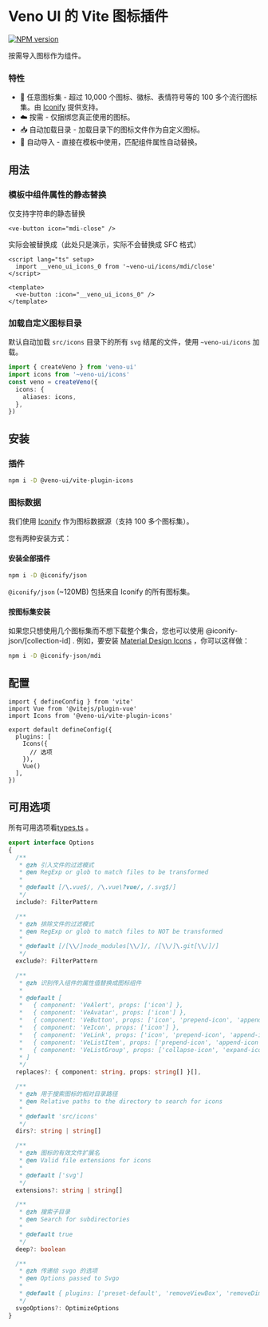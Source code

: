 # Veno UI 的 Vite 图标插件

[![NPM version](https://img.shields.io/npm/v/@veno-ui/vite-plugin-icons?color=a1b858&label=)](https://www.npmjs.com/package/@veno-ui/vite-plugin-icons)

按需导入图标作为组件。

### 特性

- 🤹 任意图标集 - 超过 10,000 个图标、徽标、表情符号等的 100 多个流行图标集。由 [Iconify](https://iconify.design/) 提供支持。
- ☁️ 按需 - 仅捆绑您真正使用的图标。
- 📥 自动加载目录 - 加载目录下的图标文件作为自定义图标。
- 📲 自动导入 - 直接在模板中使用，匹配组件属性自动替换。

## 用法

### 模板中组件属性的静态替换

仅支持字符串的静态替换

```vue
<ve-button icon="mdi-close" />
```

实际会被替换成（此处只是演示，实际不会替换成 SFC 格式）

```vue
<script lang="ts" setup>
  import __veno_ui_icons_0 from '~veno-ui/icons/mdi/close'
</script>

<template>
  <ve-button :icon="__veno_ui_icons_0" />
</template>
```

### 加载自定义图标目录

默认自动加载 `src/icons` 目录下的所有 `svg` 结尾的文件，使用 `~veno-ui/icons` 加载。

```ts
import { createVeno } from 'veno-ui'
import icons from '~veno-ui/icons'
const veno = createVeno({
  icons: {
    aliases: icons,
  },
})
```

## 安装

### 插件

```sh
npm i -D @veno-ui/vite-plugin-icons
```

### 图标数据

我们使用 [Iconify](https://iconify.design/) 作为图标数据源（支持 100 多个图标集）。

您有两种安装方式：

#### 安装全部插件

```sh
npm i -D @iconify/json
```

`@iconify/json` (~120MB) 包括来自 Iconify 的所有图标集。

#### 按图标集安装

如果您只想使用几个图标集而不想下载整个集合，您也可以使用 @iconify-json/[collection-id] . 例如，要安装 [Material Design Icons](https://icon-sets.iconify.design/mdi/) ，你可以这样做：

```sh
npm i -D @iconify-json/mdi
```

## 配置

```tsx
import { defineConfig } from 'vite'
import Vue from '@vitejs/plugin-vue'
import Icons from '@veno-ui/vite-plugin-icons'

export default defineConfig({
  plugins: [
    Icons({
      // 选项
    }),
    Vue()
  ],
})
```

## 可用选项

所有可用选项看[types.ts](https://github.com/qq15725/veno-ui/blob/master/packages/vite-plugin-icons/src/types.ts) 。


```ts
export interface Options
{
  /**
   * @zh 引入文件的过滤模式
   * @en RegExp or glob to match files to be transformed
   *
   * @default [/\.vue$/, /\.vue\?vue/, /.svg$/]
   */
  include?: FilterPattern

  /**
   * @zh 排除文件的过滤模式
   * @en RegExp or glob to match files to NOT be transformed
   *
   * @default [/[\\/]node_modules[\\/]/, /[\\/]\.git[\\/]/]
   */
  exclude?: FilterPattern

  /**
   * @zh 识别传入组件的属性值替换成图标组件
   *
   * @default [
   *   { component: 'VeAlert', props: ['icon'] },
   *   { component: 'VeAvatar', props: ['icon'] },
   *   { component: 'VeButton', props: ['icon', 'prepend-icon', 'append-icon'] },
   *   { component: 'VeIcon', props: ['icon'] },
   *   { component: 'VeLink', props: ['icon', 'prepend-icon', 'append-icon'] },
   *   { component: 'VeListItem', props: ['prepend-icon', 'append-icon'] },
   *   { component: 'VeListGroup', props: ['collapse-icon', 'expand-icon'] },
   * ]
   */
  replaces?: { component: string, props: string[] }[],

  /**
   * @zh 用于搜索图标的相对目录路径
   * @en Relative paths to the directory to search for icons
   *
   * @default 'src/icons'
   */
  dirs?: string | string[]

  /**
   * @zh 图标的有效文件扩展名
   * @en Valid file extensions for icons
   *
   * @default ['svg']
   */
  extensions?: string | string[]

  /**
   * @zh 搜索子目录
   * @en Search for subdirectories
   *
   * @default true
   */
  deep?: boolean

  /**
   * @zh 传递给 svgo 的选项
   * @en Options passed to Svgo
   *
   * @default { plugins: ['preset-default', 'removeViewBox', 'removeDimensions'] }
   */
  svgoOptions?: OptimizeOptions
}
```
